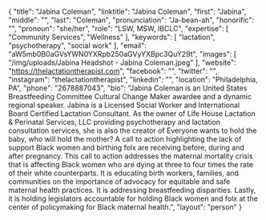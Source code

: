 {
  "title": "Jabina Coleman",
  "linktitle": "Jabina Coleman",
  "first": "Jabina",
  "middle": "",
  "last": "Coleman",
  "pronunciation": "Ja-bean-ah",
  "honorific": "",
  "pronoun": "she/her",
  "role": "LSW, MSW, IBCLC",
  "expertise": [
    "Community Services",
    "Wellness"
  ],
  "keywords": [
    "lactation",
    "psychotherapy",
    "social work"
  ],
  "email": "aW5mb0B0aGVsYWN0YXRpb250aGVyYXBpc3QuY29t",
  "images": [
    "/img/uploads/Jabina Headshot - Jabina Coleman.jpeg"
  ],
  "website": "https://thelactationtherapist.com",
  "facebook": "",
  "twitter": "",
  "instagram": "thelactationtherapist",
  "linkedin": "",
  "location": "Philadelphia, PA",
  "phone": "2678887043",
  "bio": "Jabina Coleman is an United States Breastfeeding Committee Cultural Change Maker awardee and a dynamic regional speaker. Jabina is a Licensed Social Worker and International Board Certified Lactation Consultant. As the owner of Life House Lactation & Perinatal Services, LLC providing psychotherapy and  lactation consultation services, she is also the creator of Everyone wants to hold the baby, who will hold the mother? A call to action highlighting the lack of support Black women and birthing folx are receiving before, during and after pregnancy. This call to action addresses the maternal mortality crisis that is affecting Black women who are dying at three to four times the rate of their white counterparts. It is educating birth workers, families, and communities on the importance of advocacy for equitable and safe maternal health practices. It is addressing breastfeeding disparities. Lastly, it is holding legislators accountable for holding Black women and folx at the center of policymaking for Black maternal health.",
  "layout": "person"
}
